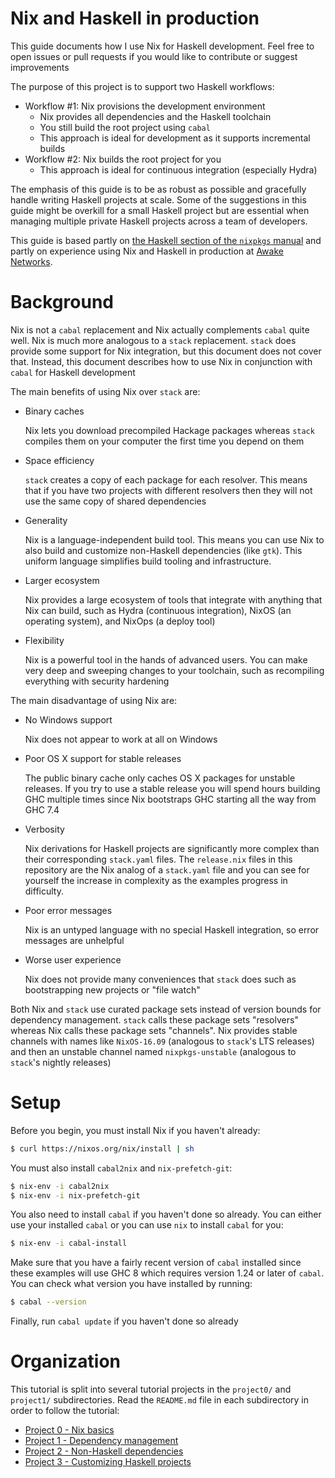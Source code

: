 # Nix and Haskell in production

This guide documents how I use Nix for Haskell development.  Feel free to open
issues or pull requests if you would like to contribute or suggest improvements

The purpose of this project is to support two Haskell workflows:

* Workflow #1: Nix provisions the development environment
    * Nix provides all dependencies and the Haskell toolchain
    * You still build the root project using `cabal`
    * This approach is ideal for development as it supports incremental builds
* Workflow #2: Nix builds the root project for you
    * This approach is ideal for continuous integration (especially Hydra)

The emphasis of this guide is to be as robust as possible and gracefully handle
writing Haskell projects at scale.  Some of the suggestions in this guide might
be overkill for a small Haskell project but are essential when managing multiple
private Haskell projects across a team of developers.

This guide is based partly on
[the Haskell section of the `nixpkgs` manual][nixpkgs-haskell]
and partly on experience using Nix and Haskell in production at
[Awake Networks][awake].

# Background

Nix is not a `cabal` replacement and Nix actually complements `cabal` quite
well.  Nix is much more analogous to a `stack` replacement.  `stack` does
provide some support for Nix integration, but this document does not cover that.
Instead, this document describes how to use Nix in conjunction with `cabal` for
Haskell development

The main benefits of using Nix over `stack` are:

*   Binary caches

    Nix lets you download precompiled Hackage packages whereas `stack` compiles
    them on your computer the first time you depend on them

*   Space efficiency

    `stack` creates a copy of each package for each resolver.  This means that
    if you have two projects with different resolvers then they will not use
    the same copy of shared dependencies

*   Generality

    Nix is a language-independent build tool.  This means you can use Nix to
    also build and customize non-Haskell dependencies (like `gtk`).  This
    uniform language simplifies build tooling and infrastructure.

*   Larger ecosystem

    Nix provides a large ecosystem of tools that integrate with anything that
    Nix can build, such as Hydra (continuous integration), NixOS (an operating
    system), and NixOps (a deploy tool)

*   Flexibility

    Nix is a powerful tool in the hands of advanced users.  You can make very
    deep and sweeping changes to your toolchain, such as recompiling everything
    with security hardening 

The main disadvantage of using Nix are:

*   No Windows support

    Nix does not appear to work at all on Windows

*   Poor OS X support for stable releases

    The public binary cache only caches OS X packages for unstable releases.
    If you try to use a stable release you will spend hours building GHC
    multiple times since Nix bootstraps GHC starting all the way from GHC 7.4

*   Verbosity

    Nix derivations for Haskell projects are significantly more complex than
    their corresponding `stack.yaml` files.  The `release.nix` files in this
    repository are the Nix analog of a `stack.yaml` file and you can see for
    yourself the increase in complexity as the examples progress in difficulty.

*   Poor error messages

    Nix is an untyped language with no special Haskell integration, so error
    messages are unhelpful

*   Worse user experience

    Nix does not provide many conveniences that `stack` does such as
    bootstrapping new projects or "file watch"

Both Nix and `stack` use curated package sets instead of version bounds for
dependency management.  `stack` calls these package sets "resolvers" whereas
Nix calls these package sets "channels".  Nix provides stable channels with
names like `NixOS-16.09` (analogous to `stack`'s LTS releases) and then an
unstable channel named `nixpkgs-unstable` (analogous to `stack`'s nightly
releases)

# Setup

Before you begin, you must install Nix if you haven't already:

```bash
$ curl https://nixos.org/nix/install | sh
```

You must also install `cabal2nix` and `nix-prefetch-git`:

```bash
$ nix-env -i cabal2nix
$ nix-env -i nix-prefetch-git
```

You also need to install `cabal` if you haven't done so already.  You can either
use your installed `cabal` or you can use `nix` to install `cabal` for you:

```bash
$ nix-env -i cabal-install
```

Make sure that you have a fairly recent version of `cabal` installed since these
examples will use GHC 8 which requires version 1.24 or later of `cabal`.  You
can check what version you have installed by running:

```bash
$ cabal --version
```

Finally, run `cabal update` if you haven't done so already

# Organization

This tutorial is split into several tutorial projects in the `project0/` and
`project1/` subdirectories.  Read the `README.md` file in each subdirectory in
order to follow the tutorial:

* [Project 0 - Nix basics][proj0]
* [Project 1 - Dependency management][proj1]
* [Project 2 - Non-Haskell dependencies][proj2]
* [Project 3 - Customizing Haskell projects ][proj3]

[awake]: http://www.awakenetworks.com/
[nixpkgs-haskell]: https://nixos.org/nixpkgs/manual/#users-guide-to-the-haskell-infrastructure
[proj0]: ./project0/README.md
[proj1]: ./project1/README.md
[proj2]: ./project2/README.md
[proj3]: ./project3/README.md
